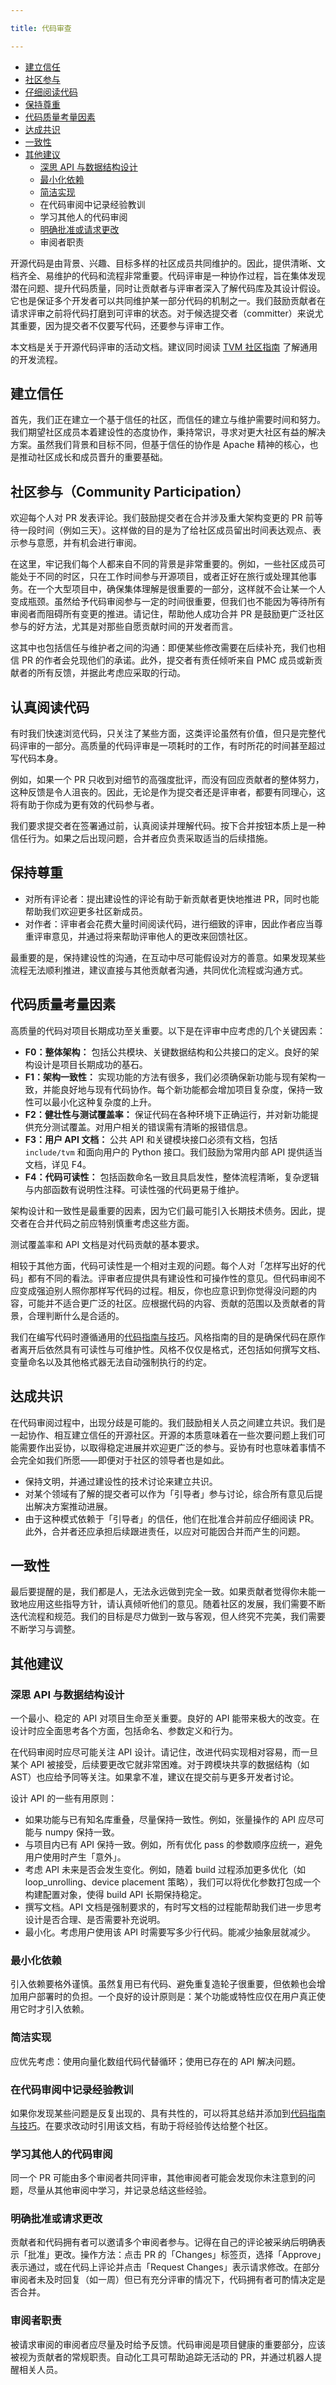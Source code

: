 ```yaml
---

title: 代码审查

---
```


* [建立信任](https://tvm.apache.org/docs/contribute/code_review.html#building-trust)
* [社区参与](https://tvm.apache.org/docs/contribute/code_review.html#community-participation)
* [仔细阅读代码](https://tvm.apache.org/docs/contribute/code_review.html#read-the-code-carefully)
* [保持尊重](https://tvm.apache.org/docs/contribute/code_review.html#be-respectful)
* [代码质量考量因素](https://tvm.apache.org/docs/contribute/code_review.html#factors-to-consider-about-code-quality)
* [达成共识](https://tvm.apache.org/docs/contribute/code_review.html#consensus-building)
* [一致性](https://tvm.apache.org/docs/contribute/code_review.html#consistency)
* [其他建议](https://tvm.apache.org/docs/contribute/code_review.html#additional-recommendations)
   * [深思 API ](https://tvm.apache.org/docs/contribute/code_review.html#deliberate-on-api-and-data-structures)[与](https://tvm.apache.org/docs/contribute/code_review.html#deliberate-on-api-and-data-structures)[数据结构设计](https://tvm.apache.org/docs/contribute/code_review.html#deliberate-on-api-and-data-structures)
   * [最小化依赖](https://tvm.apache.org/docs/contribute/code_review.html#minimize-dependencies)
   * [简洁实现](https://tvm.apache.org/docs/contribute/code_review.html#concise-implementation)
   * 在代码审阅中记录经验教训
   * 学习其他人的代码审阅
   * [明确批准或请求更改](https://tvm.apache.org/docs/contribute/code_review.html#approve-and-request-changes-explicitly)
   * 审阅者职责



开源代码是由背景、兴趣、目标多样的社区成员共同维护的。因此，提供清晰、文档齐全、易维护的代码和流程非常重要。代码评审是一种协作过程，旨在集体发现潜在问题、提升代码质量，同时让贡献者与评审者深入了解代码库及其设计假设。它也是保证多个开发者可以共同维护某一部分代码的机制之一。我们鼓励贡献者在请求评审之前将代码打磨到可评审的状态。对于候选提交者（committer）来说尤其重要，因为提交者不仅要写代码，还要参与评审工作。


本文档是关于开源代码评审的活动文档。建议同时阅读 [TVM 社区指南](https://tvm.apache.org/docs/contribute/community.html#community-guide) 了解通用的开发流程。


## 建立信任

首先，我们正在建立一个基于信任的社区，而信任的建立与维护需要时间和努力。我们期望社区成员本着建设性的态度协作，秉持常识，寻求对更大社区有益的解决方案。虽然我们背景和目标不同，但基于信任的协作是 Apache 精神的核心，也是推动社区成长和成员晋升的重要基础。


## 社区参与（Community Participation）

欢迎每个人对 PR 发表评论。我们鼓励提交者在合并涉及重大架构变更的 PR 前等待一段时间（例如三天）。这样做的目的是为了给社区成员留出时间表达观点、表示参与意愿，并有机会进行审阅。


在这里，牢记我们每个人都来自不同的背景是非常重要的。例如，一些社区成员可能处于不同的时区，只在工作时间参与开源项目，或者正好在旅行或处理其他事务。在一个大型项目中，确保集体理解是很重要的一部分，这样就不会让某一个人变成瓶颈。虽然给予代码审阅参与一定的时间很重要，但我们也不能因为等待所有审阅者而阻碍所有变更的推进。请记住，帮助他人成功合并 PR 是鼓励更广泛社区参与的好方法，尤其是对那些自愿贡献时间的开发者而言。


这其中也包括信任与维护者之间的沟通：即便某些修改需要在后续补充，我们也相信 PR 的作者会兑现他们的承诺。此外，提交者有责任倾听来自 PMC 成员或新贡献者的所有反馈，并据此考虑应采取的行动。

## 认真阅读代码

有时我们快速浏览代码，只关注了某些方面，这类评论虽然有价值，但只是完整代码评审的一部分。高质量的代码评审是一项耗时的工作，有时所花的时间甚至超过写代码本身。


例如，如果一个 PR 只收到对细节的高强度批评，而没有回应贡献者的整体努力，这种反馈是令人沮丧的。因此，无论是作为提交者还是评审者，都要有同理心，这将有助于你成为更有效的代码参与者。


我们要求提交者在签署通过前，认真阅读并理解代码。按下合并按钮本质上是一种信任行为。如果之后出现问题，合并者应负责采取适当的后续措施。

## 保持尊重
*  对所有评论者：提出建设性的评论有助于新贡献者更快地推进 PR，同时也能帮助我们欢迎更多社区新成员。 
*  对作者：评审者会花费大量时间阅读代码，进行细致的评审，因此作者应当尊重评审意见，并通过将来帮助评审他人的更改来回馈社区。


最重要的是，保持建设性的沟通，在互动中尽可能假设对方的善意。如果发现某些流程无法顺利推进，建议直接与其他贡献者沟通，共同优化流程或沟通方式。


## 代码质量考量因素

高质量的代码对项目长期成功至关重要。以下是在评审中应考虑的几个关键因素：
* **F0：整体架构：** 包括公共模块、关键数据结构和公共接口的定义。良好的架构设计是项目长期成功的基石。 
*  **F1：架构一致性：** 实现功能的方法有很多，我们必须确保新功能与现有架构一致，并能良好地与现有代码协作。每个新功能都会增加项目复杂度，保持一致性可以最小化这种复杂度的上升。 
*  **F2：健壮性与测试覆盖率：** 保证代码在各种环境下正确运行，并对新功能提供充分测试覆盖。对用户相关的错误需有清晰的报错信息。 
*  **F3：用户 API 文档：** 公共 API 和关键模块接口必须有文档，包括 `include/tvm` 和面向用户的 Python 接口。我们鼓励为常用内部 API 提供适当文档，详见 F4。 
*  **F4：代码可读性：** 包括函数命名一致且具启发性，整体流程清晰，复杂逻辑与内部函数有说明性注释。可读性强的代码更易于维护。


架构设计和一致性是最重要的因素，因为它们最可能引入长期技术债务。因此，提交者在合并代码之前应特别慎重考虑这些方面。


测试覆盖率和 API 文档是对代码贡献的基本要求。


相较于其他方面，代码可读性是一个相对主观的问题。每个人对「怎样写出好的代码」都有不同的看法。评审者应提供具有建设性和可操作性的意见。但代码审阅不应变成强迫别人照你那样写代码的过程。相反，你也应意识到你觉得没问题的内容，可能并不适合更广泛的社区。应根据代码的内容、贡献的范围以及贡献者的背景，合理判断什么是合适的。


我们在编写代码时遵循通用的[代码指南与技巧](https://tvm.apache.org/docs/contribute/code_guide.html#code-guide)。风格指南的目的是确保代码在原作者离开后依然具有可读性与可维护性。风格不仅仅是格式，还包括如何撰写文档、变量命名以及其他格式器无法自动强制执行的约定。

## 达成共识

在代码审阅过程中，出现分歧是可能的。我们鼓励相关人员之间建立共识。我们是一起协作、相互建立信任的开源社区。开源的本质意味着在一些次要问题上我们可能需要作出妥协，以取得稳定进展并欢迎更广泛的参与。妥协有时也意味着事情不会完全如我们所愿——即便对于社区的领导者也是如此。
* 保持文明，并通过建设性的技术讨论来建立共识。 
*  对某个领域有了解的提交者可以作为「引导者」参与讨论，综合所有意见后提出解决方案推动进展。 
*  由于这种模式依赖于「引导者」的信任，他们在批准合并前应仔细阅读 PR。此外，合并者还应承担后续跟进责任，以应对可能因合并而产生的问题。


## 一致性

最后要提醒的是，我们都是人，无法永远做到完全一致。如果贡献者觉得你未能一致地应用这些指导方针，请认真倾听他们的意见。随着社区的发展，我们需要不断迭代流程和规范。我们的目标是尽力做到一致与客观，但人终究不完美，我们需要不断学习与调整。


## 其他建议


### 深思 API 与数据结构设计

一个最小、稳定的 API 对项目生命至关重要。良好的 API 能带来极大的改变。在设计时应全面思考各个方面，包括命名、参数定义和行为。


在代码审阅时应尽可能关注 API 设计。请记住，改进代码实现相对容易，而一旦某个 API 被接受，后续要更改它就非常困难。对于跨模块共享的数据结构（如 AST）也应给予同等关注。如果拿不准，建议在提交前与更多开发者讨论。


设计 API 的一些有用原则：
*  如果功能与已有知名库重叠，尽量保持一致性。例如，张量操作的 API 应尽可能与 numpy 保持一致。 
* 与项目内已有 API 保持一致。例如，所有优化 pass 的参数顺序应统一，避免用户使用时产生「意外」。 
* 考虑 API 未来是否会发生变化。例如，随着 build 过程添加更多优化（如 loop_unrolling、device placement 策略），我们可以将优化参数打包成一个构建配置对象，使得 build API 长期保持稳定。 
* 撰写文档。API 文档是强制要求的，有时写文档的过程能帮助我们进一步思考设计是否合理、是否需要补充说明。 
* 最小化。考虑用户使用该 API 时需要写多少行代码。能减少抽象层就减少。

### 

### 最小化依赖

引入依赖要格外谨慎。虽然复用已有代码、避免重复造轮子很重要，但依赖也会增加用户部署时的负担。一个良好的设计原则是：某个功能或特性应仅在用户真正使用它时才引入依赖。

### 

### 简洁实现

应优先考虑：使用向量化数组代码代替循环；使用已存在的 API 解决问题。

### 

### 在代码审阅中记录经验教训

如果你发现某些问题是反复出现的、具有共性的，可以将其总结并添加到[代码指南与技巧](https://tvm.apache.org/docs/contribute/code_guide.html#code-guide)。在要求改动时引用该文档，有助于将经验传达给整个社区。

### 

### 学习其他人的代码审阅

同一个 PR 可能由多个审阅者共同评审，其他审阅者可能会发现你未注意到的问题，尽量从其他审阅中学习，并记录总结这些经验。

### 

### 明确批准或请求更改

贡献者和代码拥有者可以邀请多个审阅者参与。记得在自己的评论被采纳后明确表示「批准」更改。操作方法：点击 PR 的「Changes」标签页，选择「Approve」表示通过，或在代码上评论并点击「Request Changes」表示请求修改。在部分审阅者未及时回复（如一周）但已有充分评审的情况下，代码拥有者可酌情决定是否合并。

### 

### 审阅者职责

被请求审阅的审阅者应尽量及时给予反馈。代码审阅是项目健康的重要部分，应该被视为贡献者的常规职责。自动化工具可帮助追踪无活动的 PR，并通过机器人提醒相关人员。

